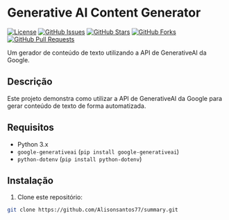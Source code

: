# Generative AI Content Generator

[![License](https://img.shields.io/badge/License-MIT-blue.svg)](LICENSE)
[![GitHub Issues](https://img.shields.io/github/issues/Alisonsantos77/summary)](https://github.com/Alisonsantos77/summary/issues)
[![GitHub Stars](https://img.shields.io/github/stars/Alisonsantos77/summary)](https://github.com/Alisonsantos77/summary/stargazers)
[![GitHub Forks](https://img.shields.io/github/forks/Alisonsantos77/summary)](https://github.com/Alisonsantos77/summary/network)
[![GitHub Pull Requests](https://img.shields.io/github/issues-pr/Alisonsantos77/summary)](https://github.com/Alisonsantos77/summary/pulls)

Um gerador de conteúdo de texto utilizando a API de GenerativeAI da Google.

## Descrição

Este projeto demonstra como utilizar a API de GenerativeAI da Google para gerar conteúdo de texto de forma automatizada.

## Requisitos

- Python 3.x
- `google-generativeai` (`pip install google-generativeai`)
- `python-dotenv` (`pip install python-dotenv`)

## Instalação

1. Clone este repositório:

```bash
git clone https://github.com/Alisonsantos77/summary.git
